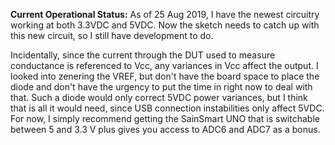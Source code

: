 **Current Operational Status:** As of 25 Aug 2019, I have the newest circuitry working at both 3.3VDC and 5VDC. Now the sketch needs to catch up with this new circuit, so I still have development to do.


Incidentally, since the current through the DUT used to measure conductance is referenced to Vcc, any variances in Vcc affect the output.  I looked into zenering the VREF, but don't have the board space to place the diode and don't have the urgency to put the time in right now to deal with that.  Such a diode would only correct 5VDC power variances, but I think that is all it would need, since USB connection instabilities only affect 5VDC.  For now, I simply recommend getting the SainSmart UNO that is switchable between 5 and 3.3 V plus gives you access to ADC6 and ADC7 as a bonus.
